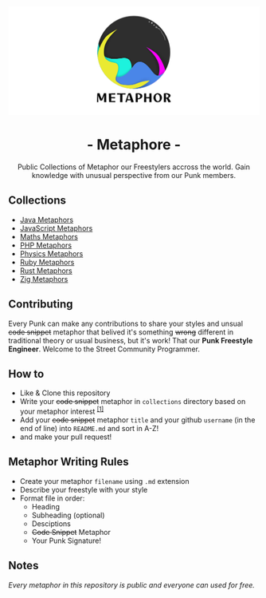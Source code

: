 ![Metaphor](metaphor.png)
<center>
<h1>- Metaphore -</h1>
Public Collections of Metaphor our Freestylers accross the world. Gain knowledge with unusual perspective from our Punk members.
</center>

## Collections
- [Java Metaphors](/collections/java/README.md)
- [JavaScript Metaphors](/collections/javascript/README.md)
- [Maths Metaphors](/collections/maths/README.md)
- [PHP Metaphors](/collections/php/README.md)
- [Physics Metaphors](/collections/physics/README.md)
- [Ruby Metaphors](/collections/ruby/README.md)
- [Rust Metaphors](/collections/rust/README.md)
- [Zig Metaphors](/collections/zig/README.md)

## Contributing
Every Punk can make any contributions to share your styles and unsual ~~code snippet~~ metaphor that belived it's something ~~wrong~~ different in traditional theory or usual business, but it's work! That our **Punk Freestyle Engineer**. Welcome to the Street Community Programmer.

## How to
- Like & Clone this repository
- Write your ~~code snippet~~ metaphor in `collections` directory based on your metaphor interest <sup>[[1]](#metaphor-writing-rules)</sup>
- Add your ~~code snippet~~ metaphor `title` and your github `username` (in the end of line) into `README.md` and sort in A-Z!
- and make your pull request!

## Metaphor Writing Rules
- Create your metaphor `filename` using `.md` extension
- Describe your freestyle with your style
- Format file in order:
    - Heading
    - Subheading (optional)
    - Desciptions
    - ~~Code Snippet~~ Metaphor
    - Your Punk Signature!

## Notes
_Every metaphor in this repository is public and everyone can used for free._
